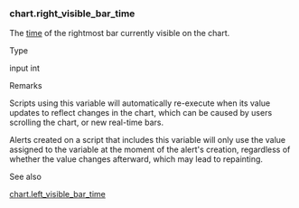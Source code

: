 ### chart.right\_visible\_bar\_time

The [time](#var_time) of the rightmost bar currently visible on the chart.

Type

input int

Remarks

Scripts using this variable will automatically re-execute when its value updates to reflect changes in the chart, which can be caused by users scrolling the chart, or new real-time bars.

Alerts created on a script that includes this variable will only use the value assigned to the variable at the moment of the alert's creation, regardless of whether the value changes afterward, which may lead to repainting.

See also

[chart.left\_visible\_bar\_time](#var_chart.left_visible_bar_time)

